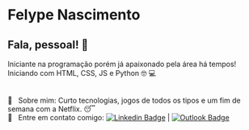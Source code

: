 # Felype Nascimento

## Fala, pessoal! 👋
Iniciante na programação porém já apaixonado pela área há tempos!
Iniciando com HTML, CSS, JS e Python 🤓 :computer:

 <br/> 💬  &nbsp; Sobre mim: Curto tecnologias, jogos de todos os tipos e um fim de semana com a Netflix. 😴
 <br/> :email: &nbsp; Entre em contato comigo: [![Linkedin Badge](https://img.shields.io/badge/-FelypeNascimento-blue?style=flat&logo=Linkedin&logoColor=white&link=https://www.linkedin.com/in/felype-nascimento-82138bb9/)](https://www.linkedin.com/in/felype-nascimento-82138bb9/) 
| 
[![Outlook Badge](https://img.shields.io/badge/-felype.nasc@hotmail.com-c14438?style=flat&logo=Outlook&logoColor=blue&link=mailto:felype.nasc@hotmail.com)](mailto:felype.nasc@hotmail.com)
